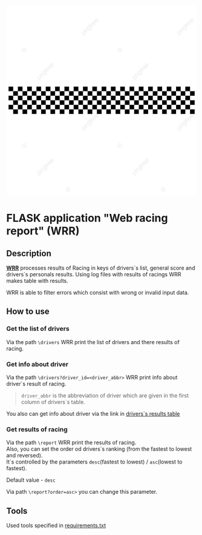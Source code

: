 ![Screenshot](media/racing_flag.jpg)

# FLASK application "Web racing report" (WRR)
## Description
[**WRR**](#flask-application-web-racing-report-wrr) processes results of Racing in keys of drivers\`s list, general score and drivers`s personals results.
Using log files with results of racings WRR makes table with results.

WRR is able to filter errors which consist with wrong or invalid input data.
## How to use
### Get the list of drivers
Via the path ```\drivers``` WRR print the list of drivers and there results of racing.
### Get info about driver
Via the path ```\drivers?driver_id=<driver_abbr>``` WRR print info about driver`s result of racing.
> ```driver_abbr``` is the abbreviation of driver which are given in the first column of drivers\`s table.

You also can get info about driver via the link in [drivers\`s results table](#get-the-list-of-drivers)
### Get results of racing
Via the path ```\report``` WRR print the results of racing.<br/>Also, you can set the order od drivers\`s ranking (from the fastest to lowest and reversed).<br/>It`s controlled by the parameters ```desc```(fastest to lowest) / ```asc```(lowest to fastest).

Default value - ```desc```

Via path ```\report?order=asc>``` you can change this parameter.
## Tools
Used tools specified in [requirements.txt](requirements.txt)